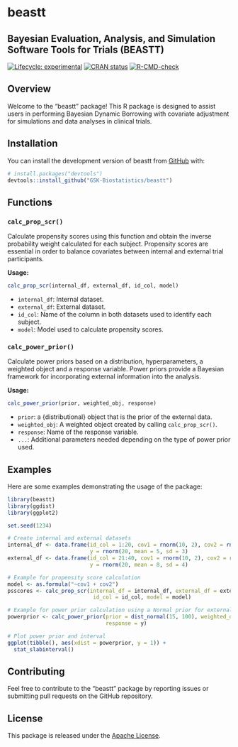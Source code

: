 
<!-- README.md is generated from README.Rmd. Please edit that file -->

# beastt
## Bayesian Evaluation, Analysis, and Simulation Software Tools for Trials (BEASTT)

<!-- badges: start -->

[![Lifecycle:
experimental](https://img.shields.io/badge/lifecycle-experimental-orange.svg)](https://lifecycle.r-lib.org/articles/stages.html#experimental)
[![CRAN
status](https://www.r-pkg.org/badges/version/beastt)](https://CRAN.R-project.org/package=beastt)
[![R-CMD-check](https://github.com/GSK-Biostatistics/beastt/actions/workflows/R-CMD-check.yaml/badge.svg)](https://github.com/GSK-Biostatistics/beastt/actions/workflows/R-CMD-check.yaml)
<!-- badges: end -->

## Overview

Welcome to the “beastt” package! This R package is designed to assist
users in performing Bayesian Dynamic Borrowing with covariate adjustment
for simulations and data analyses in clinical trials.

## Installation

You can install the development version of beastt from
[GitHub](https://github.com/) with:

``` r
# install.packages("devtools")
devtools::install_github("GSK-Biostatistics/beastt")
```

## Functions

### `calc_prop_scr()`

Calculate propensity scores using this function and obtain the inverse
probability weight calculated for each subject. Propensity scores are
essential in order to balance covariates between internal and external
trial participants.

**Usage:**

``` r
calc_prop_scr(internal_df, external_df, id_col, model)
```

- `internal_df`: Internal dataset.
- `external_df`: External dataset.
- `id_col`: Name of the column in both datasets used to identify each
  subject.
- `model`: Model used to calculate propensity scores.

### `calc_power_prior()`

Calculate power priors based on a distribution, hyperparameters, a
weighted object and a response variable. Power priors provide a Bayesian
framework for incorporating external information into the analysis.

**Usage:**

``` r
calc_power_prior(prior, weighted_obj, response)
```

- `prior`: a {distributional} object that is the prior of the external
  data.
- `weighted_obj`: A weighted object created by calling
  `calc_prop_scr()`.
- `response`: Name of the response variable.
- `...`: Additional parameters needed depending on the type of power
  prior used.

## Examples

Here are some examples demonstrating the usage of the package:

``` r
library(beastt)
library(ggdist)
library(ggplot2)

set.seed(1234)

# Create internal and external datasets
internal_df <- data.frame(id_col = 1:20, cov1 = rnorm(10, 2), cov2 = rnorm(100, 20), 
                          y = rnorm(20, mean = 5, sd = 3)
external_df <- data.frame(id_col = 21:40, cov1 = rnorm(10, 2), cov2 = rnorm(100, 18), 
                          y = rnorm(20, mean = 8, sd = 4)

# Example for propensity score calculation
model <- as.formula("~cov1 + cov2")
psscores <- calc_prop_scr(internal_df = internal_df, external_df = external_df, 
                           id_col = id_col, model = model)

# Example for power prior calculation using a Normal prior for external data
powerprior <- calc_power_prior(prior = dist_normal(15, 100), weighted_obj = psscores, 
                               response = y)

# Plot power prior and interval
ggplot(tibble(), aes(xdist = powerprior, y = 1)) +
  stat_slabinterval()
```

## Contributing

Feel free to contribute to the “beastt” package by reporting issues or
submitting pull requests on the GitHub repository.

## License

This package is released under the [Apache License](%3E=%202).
